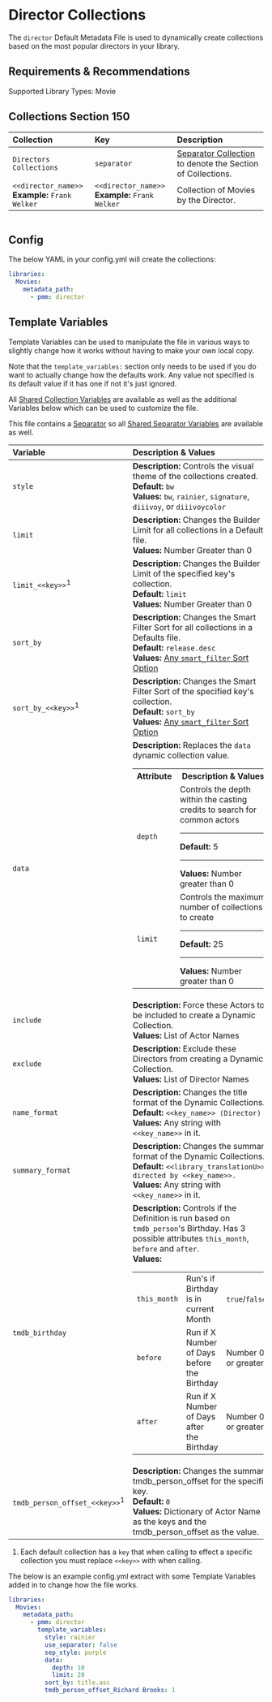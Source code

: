 # Director Collections

The `director` Default Metadata File is used to dynamically create collections based on the most popular directors in your library.

## Requirements & Recommendations

Supported Library Types: Movie

## Collections Section 150

| Collection                                         | Key                                                | Description                                                                 |
|:---------------------------------------------------|:---------------------------------------------------|:----------------------------------------------------------------------------|
| `Directors Collections`                            | `separator`                                        | [Separator Collection](../separators) to denote the Section of Collections. |
| `<<director_name>>`<br>**Example:** `Frank Welker` | `<<director_name>>`<br>**Example:** `Frank Welker` | Collection of Movies by the Director.                                       |

```{include} ../people.md
```

## Config

The below YAML in your config.yml will create the collections:

```yaml
libraries:
  Movies:
    metadata_path:
      - pmm: director
```

## Template Variables

Template Variables can be used to manipulate the file in various ways to slightly change how it works without having to make your own local copy.

Note that the `template_variables:` section only needs to be used if you do want to actually change how the defaults work. Any value not specified is its default value if it has one if not it's just ignored.

All [Shared Collection Variables](../collection_variables) are available as well as the additional Variables below which can be used to customize the file.

This file contains a [Separator](../separators) so all [Shared Separator Variables](../separators.md#shared-separator-variables) are available as well.

| Variable                                 | Description & Values                                                                                                                                                                                                                                                                                                                                                                                                                                                                                                                               |
|:-----------------------------------------|:---------------------------------------------------------------------------------------------------------------------------------------------------------------------------------------------------------------------------------------------------------------------------------------------------------------------------------------------------------------------------------------------------------------------------------------------------------------------------------------------------------------------------------------------------|
| `style`                                  | **Description:** Controls the visual theme of the collections created.<br>**Default:** `bw`<br>**Values:** `bw`, `rainier`, `signature`, `diiivoy`, or `diiivoycolor`                                                                                                                                                                                                                                                                                                                                                                              |
| `limit`                                  | **Description:** Changes the Builder Limit for all collections in a Defaults file.<br>**Values:** Number Greater than 0                                                                                                                                                                                                                                                                                                                                                                                                                            |
| `limit_<<key>>`<sup>1</sup>              | **Description:** Changes the Builder Limit of the specified key's collection.<br>**Default:** `limit`<br>**Values:** Number Greater than 0                                                                                                                                                                                                                                                                                                                                                                                                         |
| `sort_by`                                | **Description:** Changes the Smart Filter Sort for all collections in a Defaults file.<br>**Default:** `release.desc`<br>**Values:** [Any `smart_filter` Sort Option](../../builders/smart.md#sort-options)                                                                                                                                                                                                                                                                                                                               |
| `sort_by_<<key>>`<sup>1</sup>            | **Description:** Changes the Smart Filter Sort of the specified key's collection.<br>**Default:** `sort_by`<br>**Values:** [Any `smart_filter` Sort Option](../../builders/smart.md#sort-options)                                                                                                                                                                                                                                                                                                                                         |
| `data`                                   | **Description:** Replaces the `data` dynamic collection value.<table class="clearTable"><tr><th>Attribute</th><th>Description & Values</th></tr><tr><td><code>depth</code></td><td>Controls the depth within the casting credits to search for common actors<hr><strong>Default:</strong> 5<hr><strong>Values:</strong> Number greater than 0</td></tr><tr><td><code>limit</code></td><td>Controls the maximum number of collections to create<hr><strong>Default:</strong> 25<hr><strong>Values:</strong> Number greater than 0</td></tr></table> |
| `include`                                | **Description:** Force these Actors to be included to create a Dynamic Collection.<br>**Values:** List of Actor Names                                                                                                                                                                                                                                                                                                                                                                                                                              |
| `exclude`                                | **Description:** Exclude these Directors from creating a Dynamic Collection.<br>**Values:** List of Director Names                                                                                                                                                                                                                                                                                                                                                                                                                                 |
| `name_format`                            | **Description:** Changes the title format of the Dynamic Collections.<br>**Default:** `<<key_name>> (Director)`<br>**Values:** Any string with `<<key_name>>` in it.                                                                                                                                                                                                                                                                                                                                                                               |
| `summary_format`                         | **Description:** Changes the summary format of the Dynamic Collections.<br>**Default:** `<<library_translationU>>s directed by <<key_name>>.`<br>**Values:** Any string with `<<key_name>>` in it.                                                                                                                                                                                                                                                                                                                                                 |
| `tmdb_birthday`                          | **Description:** Controls if the Definition is run based on `tmdb_person`'s Birthday. Has 3 possible attributes `this_month`, `before` and `after`.<br>**Values:**<table class="clearTable"><tr><td>`this_month`</td><td>Run's if Birthday is in current Month</td><td>`true`/`false`</td></tr><tr><td>`before`</td><td>Run if X Number of Days before the Birthday</td><td>Number 0 or greater</td></tr><tr><td>`after`</td><td>Run if X Number of Days after the Birthday</td><td>Number 0 or greater</td></tr></table>                          |
| `tmdb_person_offset_<<key>>`<sup>1</sup> | **Description:** Changes the summary tmdb_person_offset for the specific key.<br>**Default:** `0`<br>**Values:** Dictionary of Actor Name as the keys and the tmdb_person_offset as the value.                                                                                                                                                                                                                                                                                                                                                     |

1. Each default collection has a `key` that when calling to effect a specific collection you must replace `<<key>>` with when calling.

The below is an example config.yml extract with some Template Variables added in to change how the file works.

```yaml
libraries:
  Movies:
    metadata_path:
      - pmm: director
        template_variables:
          style: rainier
          use_separator: false
          sep_style: purple
          data:
            depth: 10
            limit: 20
          sort_by: title.asc
          tmdb_person_offset_Richard Brooks: 1
```